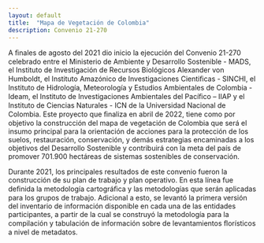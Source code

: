 ```yaml
---
layout: default
title:  "Mapa de Vegetación de Colombia"
description: Convenio 21-270
---
```


A ﬁnales de agosto del 2021 dio inicio la ejecución del Convenio 21-270 celebrado entre el Ministerio de Ambiente y Desarrollo Sostenible - MADS, el Instituto de Investigación de Recursos Biológicos Alexander von Humboldt, el Instituto Amazónico de Investigaciones Cientiﬁcas - SINCHI, el Instituto de Hidrología, Meteorología y Estudios Ambientales de Colombia - Ideam, el Instituto de Investigaciones Ambientales del Pacíﬁco – IIAP y el Instituto de Ciencias Naturales - ICN de la Universidad Nacional de Colombia.
Este proyecto que ﬁnaliza en abril de 2022, tiene como por objetivo la construcción del mapa de vegetación de Colombia que será el insumo principal para la orientación de acciones para la protección de los suelos, restauración, conservación, y demás estrategias encaminadas a los objetivos del Desarrollo Sostenible y contribuirá con la meta del país de promover 701.900 hectáreas de sistemas sostenibles de conservación.
 
Durante 2021, los principales resultados de este convenio fueron la construcción de su plan de trabajo y plan operativo. En esta línea fue deﬁnida la metodología cartográﬁca y las metodologías que serán aplicadas para los grupos de trabajo. Adicional a esto, se levantó la primera versión del inventario de información disponible en cada una de las entidades participantes, a partir de la cual se construyó la metodología para la compilación y tabulación de información sobre de levantamientos ﬂorísticos a nivel de metadatos.
